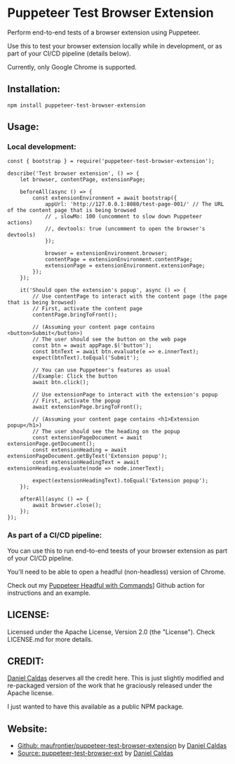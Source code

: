 # Puppeteer Test Browser Extension

Perform end-to-end tests of a browser extension using Puppeteer.

Use this to test your browser extension locally while in development, or as part of your CI/CD pipeline (details below).

Currently, only Google Chrome is supported.

## Installation:

    npm install puppeteer-test-browser-extension

## Usage:

### Local development:
    
    const { bootstrap } = require('puppeteer-test-browser-extension');

    describe('Test browser extension', () => {
        let browser, contentPage, extensionPage;
        
        beforeAll(async () => {
            const extensionEnvironment = await bootstrap({
                appUrl: 'http://127.0.0.1:8080/test-page-001/' // The URL of the content page that is being browsed
                // , slowMo: 100 (uncomment to slow down Puppeteer actions)
                //, devtools: true (uncomment to open the browser's devtools)
                });
            
                browser = extensionEnvironment.browser;
                contentPage = extensionEnvironment.contentPage;
                extensionPage = extensionEnvironment.extensionPage;
            });
        });
            
        it('Should open the extension's popup', async () => {
            // Use contentPage to interact with the content page (the page that is being browsed)
            // First, activate the content page
            contentPage.bringToFront();

            // (Assuming your content page contains <button>Submit</button>)
            // The user should see the button on the web page
            const btn = await appPage.$('button');
            const btnText = await btn.evaluate(e => e.innerText);
            expect(btnText).toEqual('Submit');

            // You can use Puppeteer's features as usual
            //Example: Click the button
            await btn.click();

            // Use extensionPage to interact with the extension's popup
            // First, activate the popup
            await extensionPage.bringToFront();

            // (Assuming your content page contains <h1>Extension popup</h1>)
            // The user should see the heading on the popup
            const extensionPageDocument = await extensionPage.getDocument();
            const extensionHeading = await extensionPageDocument.getByText('Extension popup');
            const extensionHeadingText = await extensionHeading.evaluate(node => node.innerText);

            expect(extensionHeadingText).toEqual('Extension popup');
        });
        
        afterAll(async () => {
            await browser.close();
        });
    });

### As part of a CI/CD pipeline:

You can use this to run end-to-end teests of your browser extension as part of your CI/CD pipeline.

You'll need to be able to open a headful (non-headless) version of Chrome.

Check out my [Puppeteer Headful with Commands](https://github.com/marketplace/actions/puppeteer-headful-with-commands)] Github action for instructions and an example.

## LICENSE:

Licensed under the Apache License, Version 2.0 (the "License"). Check LICENSE.md for more details.

## CREDIT:

[Daniel Caldas](https://github.com/danielcaldas) deserves all the credit here. This is just slightly modified and re-packaged version of the work that he graciously released under the Apache license.

I just wanted to have this available as a public NPM package.

## Website:

- [Github: maufrontier/puppeteer-test-browser-extension](https://github.com/tweak-extension/puppeteer-test-browser-ext) by [Daniel Caldas](https://github.com/danielcaldas)
- [Source: puppeteer-test-browser-ext](https://github.com/tweak-extension/puppeteer-test-browser-ext) by [Daniel Caldas](https://github.com/danielcaldas)